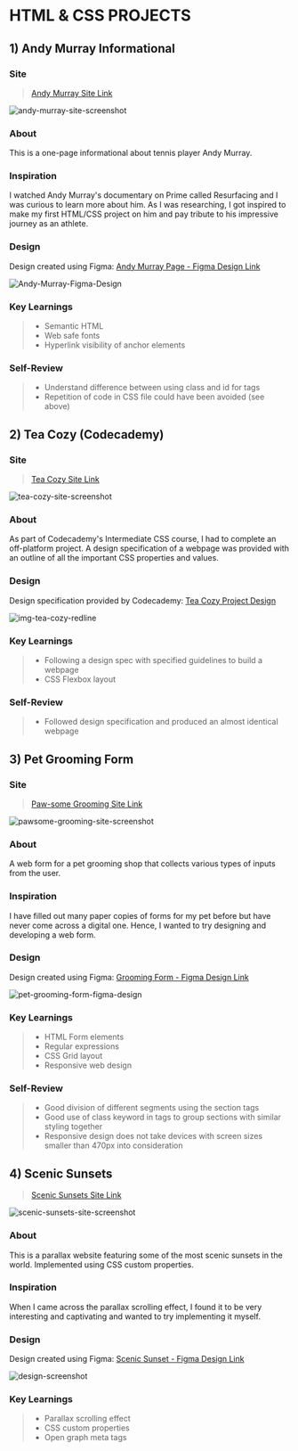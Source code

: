 # HTML & CSS PROJECTS

## 1) Andy Murray Informational

### Site

>  [Andy Murray Site Link](https://andy-murray-informational.netlify.app/)

![andy-murray-site-screenshot](https://github.com/sbhatoye/HTML-CSS-projects/assets/121978043/ad6f673d-4ff9-40d1-8a60-f30219b71749)

### About 

This is a one-page informational about tennis player Andy Murray.

### Inspiration

I watched Andy Murray's documentary on Prime called Resurfacing and I was curious to learn more about him. As I was researching, I got inspired to make my first HTML/CSS project on him and pay tribute to his impressive journey as an athlete.

### Design

Design created using Figma: [Andy Murray Page - Figma Design Link](https://www.figma.com/file/7JWxyP67QQ1HEUCuNGNkKG/Andy-Murray-Page?type=design&node-id=0%3A1&mode=design&t=RaMnqXbfgNmPuhZN-1)

![Andy-Murray-Figma-Design](https://github.com/sbhatoye/HTML-CSS-projects/assets/121978043/090e7700-962d-4462-8585-07f203b3b970)

### Key Learnings

> - Semantic HTML
> - Web safe fonts
> - Hyperlink visibility of anchor elements

### Self-Review

> - Understand difference between using class and id for tags
> - Repetition of code in CSS file could have been avoided (see above)

## 2) Tea Cozy (Codecademy)

### Site

>  [Tea Cozy Site Link](https://tea-cozy-cafe.netlify.app/)

![tea-cozy-site-screenshot](https://github.com/sbhatoye/HTML-CSS-projects/assets/121978043/b5c2559c-ecc8-4b0c-a2e0-a71633d0e66b)

### About

As part of Codecademy's Intermediate CSS course, I had to complete an off-platform project. A design specification of a webpage was provided with an outline of all the important CSS properties and values. 

### Design 

Design specification provided by Codecademy: [Tea Cozy Project Design](https://content.codecademy.com/courses/freelance-1/unit-4/img-tea-cozy-redline.jpg?_gl=1*s0dto5*_ga*NzUwMzUwNDMxNi4xNjU2MzQ3MjI5*_ga_3LRZM6TM9L*MTY5NTA3MTQwOC4yMi4xLjE2OTUwNzE0NTAuMTguMC4w)

![img-tea-cozy-redline](https://github.com/sbhatoye/HTML-CSS-projects/assets/121978043/0c29c68a-ba26-49f4-8a71-6464751d240c)

### Key Learnings 

> - Following a design spec with specified guidelines to build a webpage
> - CSS Flexbox layout

### Self-Review

> - Followed design specification and produced an almost identical webpage

## 3) Pet Grooming Form

### Site

>  [Paw-some Grooming Site Link](https://paw-some-grooming.netlify.app/)

![pawsome-grooming-site-screenshot](https://github.com/sbhatoye/HTML-CSS-projects/assets/121978043/82a9d2a3-3dfd-4673-9f1c-ba861f4e3506)

### About 

A web form for a pet grooming shop that collects various types of  inputs from the user. 

### Inspiration

I have filled out many paper copies of forms for my pet before but have never come across a digital one. Hence, I wanted to try designing and developing a web form. 

### Design 

Design created using Figma: [Grooming Form - Figma Design Link](https://www.figma.com/file/3pMrP87Pk1saq2WxLK43ND/Grooming-Form?type=design&node-id=0%3A1&mode=design&t=Gbcf8YMI0XleOoxS-1)

![pet-grooming-form-figma-design](https://github.com/sbhatoye/HTML-CSS-projects/assets/121978043/8980c2d3-52a1-4767-bff3-47c9c97d84ad)

### Key Learnings

> - HTML Form elements
> - Regular expressions
> - CSS Grid layout 
> - Responsive web design

### Self-Review

> - Good division of different segments using the section tags
> - Good use of class keyword in tags to group sections with similar styling together 
> - Responsive design does not take devices with screen sizes smaller than 470px  into consideration 

## 4) Scenic Sunsets

>  [Scenic Sunsets Site Link](https://scenic-sunsets.netlify.app/)

![scenic-sunsets-site-screenshot](https://github.com/sbhatoye/HTML-CSS-projects/assets/121978043/bddea996-6fea-4d7b-83ef-9b1ae1690a87)

### About 

This is a parallax website featuring some of the most scenic sunsets in the world. Implemented using CSS custom properties. 

### Inspiration

When I came across the parallax scrolling effect, I found it to be very interesting and captivating and wanted to try implementing it myself. 

### Design

Design created using Figma: [Scenic Sunset - Figma Design Link](https://www.figma.com/file/rNLsKnb1tQ4wgL1RIkPp0g/Scenic-Sunsets?type=design&node-id=0%3A1&mode=design&t=wUcgPd8IawWV4P03-1)

![design-screenshot](https://github.com/sbhatoye/HTML-CSS-projects/assets/121978043/685c1c7c-2bf0-4751-8190-23d4c63433af)

### Key Learnings

> - Parallax scrolling effect
> - CSS custom properties
> - Open graph meta tags
